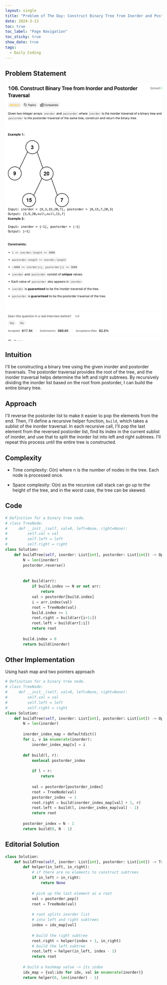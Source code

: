 ```yaml
---
layout: single
title: "Problem of The Day: Construct Binary Tree from Inorder and Postorder Traversal"
date: 2024-3-13
toc: true
toc_label: "Page Navigation"
toc_sticky: true
show_date: true
tags:
  - Daily Coding
---
```


## Problem Statement

[![problem-106](/assets/images/2024-03-13_14-01-54-problem-106.png)](/assets/images/2024-03-13_14-01-54-problem-106.png)

## Intuition

I'll be constructing a binary tree using the given inorder and postorder traversals. The postorder traversal provides the root of the tree, and the inorder traversal helps determine the left and right subtrees. By recursively dividing the inorder list based on the root from postorder, I can build the entire binary tree.

## Approach

I'll reverse the postorder list to make it easier to pop the elements from the end. Then, I'll define a recursive helper function, `build`, which takes a sublist of the inorder traversal. In each recursive call, I'll pop the last element from the reversed postorder list, find its index in the current sublist of inorder, and use that to split the inorder list into left and right subtrees. I'll repeat this process until the entire tree is constructed.

## Complexity

- Time complexity:
  O(n) where n is the number of nodes in the tree. Each node is processed once.

- Space complexity:
  O(n) as the recursive call stack can go up to the height of the tree, and in the worst case, the tree can be skewed.

## Code

```python
# Definition for a binary tree node.
# class TreeNode:
#     def __init__(self, val=0, left=None, right=None):
#         self.val = val
#         self.left = left
#         self.right = right
class Solution:
    def buildTree(self, inorder: List[int], postorder: List[int]) -> Optional[TreeNode]:
        N = len(inorder)
        postorder.reverse()


        def build(arr):
            if build.index >= N or not arr:
                return
            val = postorder[build.index]
            i = arr.index(val)
            root = TreeNode(val)
            build.index += 1
            root.right = build(arr[i+1:])
            root.left = build(arr[:i])
            return root

        build.index = 0
        return build(inorder)
```

## Other Implementation

Using hash map and two pointers approach

```python
# Definition for a binary tree node.
# class TreeNode:
#     def __init__(self, val=0, left=None, right=None):
#         self.val = val
#         self.left = left
#         self.right = right
class Solution:
    def buildTree(self, inorder: List[int], postorder: List[int]) -> Optional[TreeNode]:
        N = len(inorder)

        inorder_index_map = defaultdict()
        for i, v in enumerate(inorder):
            inorder_index_map[v] = i

        def build(l, r):
            nonlocal postorder_index

            if l > r:
                return

            val = postorder[postorder_index]
            root = TreeNode(val)
            postorder_index -= 1
            root.right = build(inorder_index_map[val] + 1, r)
            root.left = build(l, inorder_index_map[val] - 1)
            return root

        postorder_index = N - 1
        return build(0, N - 1)
```

## Editorial Solution

```python
class Solution:
    def buildTree(self, inorder: List[int], postorder: List[int]) -> TreeNode:
        def helper(in_left, in_right):
            # if there are no elements to construct subtrees
            if in_left > in_right:
                return None

            # pick up the last element as a root
            val = postorder.pop()
            root = TreeNode(val)

            # root splits inorder list
            # into left and right subtrees
            index = idx_map[val]

            # build the right subtree
            root.right = helper(index + 1, in_right)
            # build the left subtree
            root.left = helper(in_left, index - 1)
            return root

        # build a hashmap value -> its index
        idx_map = {val:idx for idx, val in enumerate(inorder)}
        return helper(0, len(inorder) - 1)
```
